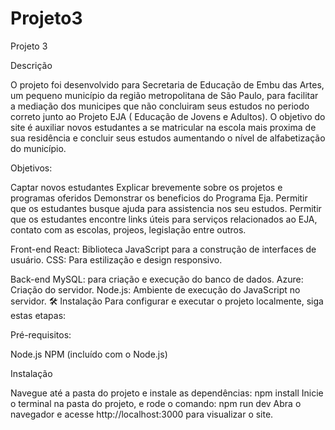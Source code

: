 # Projeto3
Projeto 3

Descrição

O projeto foi desenvolvido para Secretaria de Educação de Embu das Artes, um pequeno município da região metropolitana de São Paulo, para facilitar a mediação dos municipes que não concluiram seus estudos no periodo correto junto ao Projeto EJA ( Educação de Jovens e Adultos). O objetivo do site é auxiliar novos estudantes a se matricular na escola mais proxima de sua residência e concluir seus estudos aumentando o nível de alfabetização do município.

Objetivos:

Captar novos estudantes
Explicar brevemente sobre os projetos e programas oferidos
Demonstrar os beneficios do Programa Eja.
Permitir que os estudantes busque ajuda para assistencia nos seu estudos.
Permitir que os estudantes encontre links úteis para serviços relacionados ao EJA, contato com as escolas, projeos, legislação entre outros.

Front-end
React: Biblioteca JavaScript para a construção de interfaces de usuário.
CSS: Para estilização e design responsivo.

Back-end
MySQL: para criação e execução do banco de dados.
Azure: Criação do servidor.
Node.js: Ambiente de execução do JavaScript no servidor.
🛠 Instalação
Para configurar e executar o projeto localmente, siga estas etapas:


Pré-requisitos:

Node.js
NPM (incluído com o Node.js)

Instalação

Navegue até a pasta do projeto e instale as dependências:
npm install
Inicie o terminal na pasta do projeto, e rode o comando:
npm run dev
Abra o navegador e acesse http://localhost:3000 para visualizar o site.
